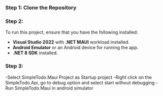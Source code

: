 ### Step 1: Clone the Repository

### Step 2: 
To run this project, ensure that you have the following installed:

- **Visual Studio 2022** with **.NET MAUI** workload installed.
- **Android Emulator** or an Android device for running the app.
- **.NET 8 SDK** installed.

### Step 3:
-Select SimpleTodo.Maui Project as Startup project
-Right click on the SimpleTodo.Api, go to debug option and select start without debugging
-Run SimpleTodo.Maui in android simulator

